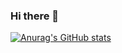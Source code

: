 ### Hi there 👋

[![Anurag's GitHub stats](https://github-readme-stats.vercel.app/api?username=GianMariaRicciolini)](https://github.com/anuraghazra/github-readme-stats)

